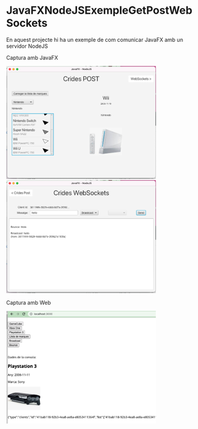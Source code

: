 # JavaFXNodeJSExempleGetPostWebSockets
 
En aquest projecte hi ha un exemple de com comunicar JavaFX amb un servidor NodeJS

Captura amb JavaFX

<img src="./ScreenshotJavaFX0.png" width="400">

<img src="./ScreenshotJavaFX1.png" width="400">

Captura amb Web

<img src="./ScreenshotWeb.png" width="400">
